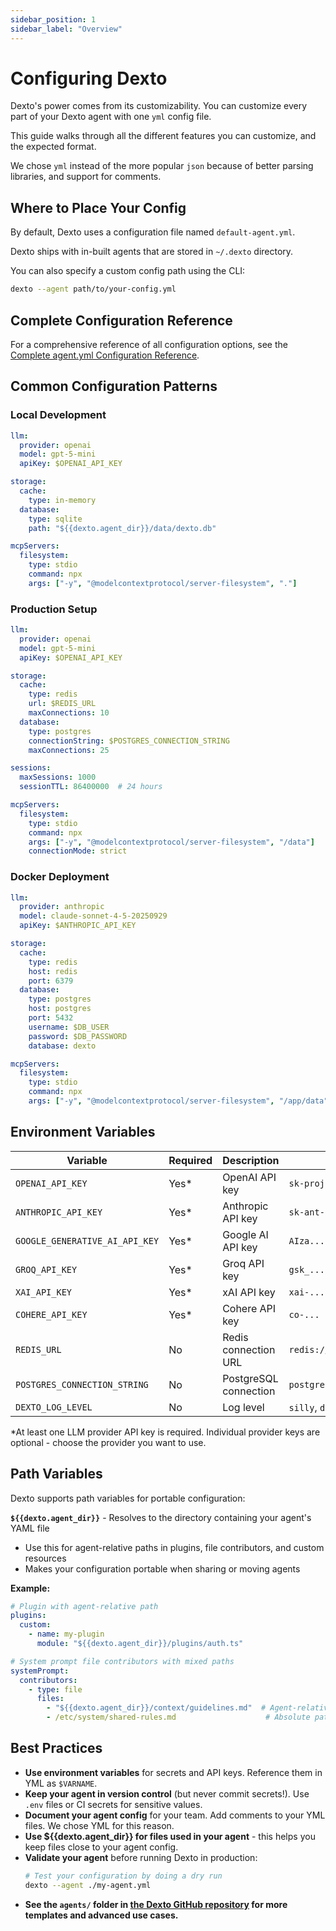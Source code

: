 ```yaml
---
sidebar_position: 1
sidebar_label: "Overview"
---
```


# Configuring Dexto

Dexto's power comes from its customizability. You can customize every part of your Dexto agent with one `yml` config file. 

This guide walks through all the different features you can customize, and the expected format.

We chose `yml` instead of the more popular `json` because of better parsing libraries, and support for comments.

## Where to Place Your Config

By default, Dexto uses a configuration file named `default-agent.yml`.

Dexto ships with in-built agents that are stored in `~/.dexto` directory.

You can also specify a custom config path using the CLI:

```bash
dexto --agent path/to/your-config.yml
```

## Complete Configuration Reference

For a comprehensive reference of all configuration options, see the [Complete agent.yml Configuration Reference](./agent-yml).

## Common Configuration Patterns

### Local Development
```yaml
llm:
  provider: openai
  model: gpt-5-mini
  apiKey: $OPENAI_API_KEY

storage:
  cache:
    type: in-memory
  database:
    type: sqlite
    path: "${{dexto.agent_dir}}/data/dexto.db"

mcpServers:
  filesystem:
    type: stdio
    command: npx
    args: ["-y", "@modelcontextprotocol/server-filesystem", "."]
```

### Production Setup
```yaml
llm:
  provider: openai
  model: gpt-5-mini
  apiKey: $OPENAI_API_KEY

storage:
  cache:
    type: redis
    url: $REDIS_URL
    maxConnections: 10
  database:
    type: postgres
    connectionString: $POSTGRES_CONNECTION_STRING
    maxConnections: 25

sessions:
  maxSessions: 1000
  sessionTTL: 86400000  # 24 hours

mcpServers:
  filesystem:
    type: stdio
    command: npx
    args: ["-y", "@modelcontextprotocol/server-filesystem", "/data"]
    connectionMode: strict
```

### Docker Deployment
```yaml
llm:
  provider: anthropic
  model: claude-sonnet-4-5-20250929
  apiKey: $ANTHROPIC_API_KEY

storage:
  cache:
    type: redis
    host: redis
    port: 6379
  database:
    type: postgres
    host: postgres
    port: 5432
    username: $DB_USER
    password: $DB_PASSWORD
    database: dexto

mcpServers:
  filesystem:
    type: stdio
    command: npx
    args: ["-y", "@modelcontextprotocol/server-filesystem", "/app/data"]
```

## Environment Variables

| Variable | Required | Description | Example |
|----------|----------|-------------|---------|
| `OPENAI_API_KEY` | Yes* | OpenAI API key | `sk-proj-...` |
| `ANTHROPIC_API_KEY` | Yes* | Anthropic API key | `sk-ant-...` |
| `GOOGLE_GENERATIVE_AI_API_KEY` | Yes* | Google AI API key | `AIza...` |
| `GROQ_API_KEY` | Yes* | Groq API key | `gsk_...` |
| `XAI_API_KEY` | Yes* | xAI API key | `xai-...` |
| `COHERE_API_KEY` | Yes* | Cohere API key | `co-...` |
| `REDIS_URL` | No | Redis connection URL | `redis://localhost:6379` |
| `POSTGRES_CONNECTION_STRING` | No | PostgreSQL connection | `postgresql://user:pass@host:5432/db` |
| `DEXTO_LOG_LEVEL` | No | Log level | `silly`, `debug`, `info`, `warn`, `error` |

*At least one LLM provider API key is required. Individual provider keys are optional - choose the provider you want to use.

## Path Variables

Dexto supports path variables for portable configuration:

**`${{dexto.agent_dir}}`** - Resolves to the directory containing your agent's YAML file
- Use this for agent-relative paths in plugins, file contributors, and custom resources
- Makes your configuration portable when sharing or moving agents

**Example:**
```yaml
# Plugin with agent-relative path
plugins:
  custom:
    - name: my-plugin
      module: "${{dexto.agent_dir}}/plugins/auth.ts"

# System prompt file contributors with mixed paths
systemPrompt:
  contributors:
    - type: file
      files:
        - "${{dexto.agent_dir}}/context/guidelines.md"  # Agent-relative
        - /etc/system/shared-rules.md                    # Absolute path
```

## Best Practices

- **Use environment variables** for secrets and API keys. Reference them in YML as `$VARNAME`.
- **Keep your agent in version control** (but never commit secrets!). Use `.env` files or CI secrets for sensitive values.
- **Document your agent config** for your team. Add comments to your YML files. We chose YML for this reason.
- **Use $\{\{dexto.agent_dir\}\} for files used in your agent** - this helps you keep files close to your agent config.
- **Validate your agent** before running Dexto in production:
  ```bash
  # Test your configuration by doing a dry run
  dexto --agent ./my-agent.yml
  ```
- **See the `agents/` folder in [the Dexto GitHub repository](https://github.com/truffle-ai/dexto) for more templates and advanced use cases.**